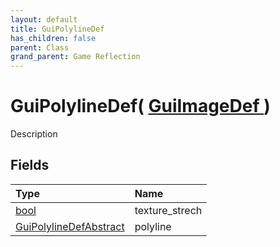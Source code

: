 ```yaml
---
layout: default
title: GuiPolylineDef
has_children: false
parent: Class
grand_parent: Game Reflection
---
```

# GuiPolylineDef( [ GuiImageDef ](/riftbreaker-wiki/docs/game-reflection/classes/gui_image_def/) )
Description 

## Fields

| Type | Name |
|:----------|:--------------|
| [bool](/riftbreaker-wiki/docs/game-reflection/components/bool/) | texture_strech |
| [GuiPolylineDefAbstract](/riftbreaker-wiki/docs/game-reflection/classes/gui_polyline_def_abstract/) | polyline |

